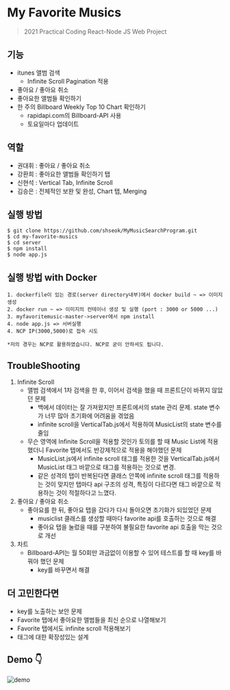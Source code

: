 # My Favorite Musics

> 2021 Practical Coding React-Node JS Web Project

## 기능

- itunes 앨범 검색
  - Infinite Scroll Pagination 적용
- 좋아요 / 좋아요 취소
- 좋아요한 앨범들 확인하기
- 한 주의 Billboard Weekly Top 10 Chart 확인하기
  - rapidapi.com의 Billboard-API 사용
  - 토요일마다 업데이트

## 역할

- 권대휘 : 좋아요 / 좋아요 취소
- 강환희 : 좋아요한 앨범들 확인하기 탭
- 신현석 : Vertical Tab, Infinite Scroll
- 김승은 : 전체적인 보완 및 완성, Chart 탭, Merging

## 실행 방법

```
$ git clone https://github.com/shseok/MyMusicSearchProgram.git
$ cd my-favorite-musics
$ cd server
$ npm install
$ node app.js
```

## 실행 방법 with Docker

```
1. dockerfile이 있는 경로(server directory내부)에서 docker build ~ => 이미지 생성
2. docker run ~ => 이미지의 컨테이너 생성 및 실행 (port : 3000 or 5000 ...)
3. myfavoritemusic-master->server에서 npm install
4. node app.js => 서버실행
4. NCP IP(3000,5000)로 접속 시도

*저의 경우는 NCP로 활용하였습니다. NCP로 굳이 안하셔도 됩니다.
```

## TroubleShooting

1. Infinite Scroll
   - 앨범 검색에서 1차 검색을 한 후, 이어서 검색을 했을 때 프론트단이 바뀌지 않았던 문제
     - 백에서 데이터는 잘 가져왔지만 프론트에서의 state 관리 문제. state 변수가 너무 많아 초기화에 어려움을 겪었음
     - infinite scroll을 VerticalTab.js에서 적용하여 MusicList의 state 변수를 줄임
   - 무슨 영역에 Infinite Scroll을 적용할 것인가 토의를 할 때 Music List에 적용했더니 Favorite 탭에서도 반강제적으로 적용을 해야했던 문제
     - MusicList.js에서 infinite scroll 태그를 적용한 것을 VerticalTab.js에서 MusicList 태그 바깥으로 태그를 적용하는 것으로 변경.
     - 같은 성격의 탭이 반복된다면 클래스 안쪽에 infinite scroll 태그를 적용하는 것이 맞지만 탭마다 api 구조의 성격, 특징이 다르다면 태그 바깥으로 적용하는 것이 적절하다고 느꼈다.
2. 좋아요 / 좋아요 취소
   - 좋아요를 한 뒤, 좋아요 탭을 갔다가 다시 돌아오면 초기화가 되있었던 문제
     - musiclist 클래스를 생성할 때마다 favorite api를 호출하는 것으로 해결
     - 좋아요 탭을 눌렀을 때를 구분하여 불필요한 favorite api 호출을 막는 것으로 개선
3. 차트
   - Billboard-API는 월 50회만 과금없이 이용할 수 있어 테스트를 할 때 key를 바꿔야 했던 문제
     - key를 바꾸면서 해결

## 더 고민한다면

- key를 노출하는 보안 문제
- Favorite 탭에서 좋아요한 앨범들을 최신 순으로 나열해보기
- Favorite 탭에서도 infinite scroll 적용해보기
- 태그에 대한 확장성있는 설계

## Demo 👇

![demo](demo.gif)
